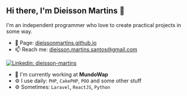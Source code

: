 ## Hi there, I'm Dieisson Martins 🎉


I'm an independent programmer who love to create practical projects in some way.

- 🔗 Page: [dieissonmartins.github.io](https://dieissonmartins.github.io/)
- 📫 Reach me: [dieisson.martins.santos@gmail.com](mailto:dieisson.martins.santos@gmail.com)

[![Linkedin: dieisson-martins](https://img.shields.io/badge/-Dieisson%20Martins-blue?style=flat-square&logo=Linkedin&logoColor=white&link=https://www.linkedin.com/in/dieisson-martins/)](https://www.linkedin.com/in/dieisson-martins/)

<!--![Profile Views](https://komarev.com/ghpvc/?username=dieissonmartins&color=blue)-->


- 🏢 I'm currently working at **MundoWap**
- ⚙️ I use daily: `PHP`, `CakePHP`, `POO` and some other stuff
- ⚙️ Sometimes: `Laravel`, `ReactJS`, `Python`

<!-- 💵 Side Projects: [title](link), [title](link), -->
